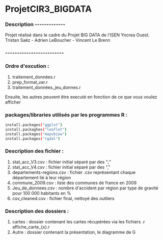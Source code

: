 # ProjetCIR3_BIGDATA

### Description -------------

Projet réalisé dans le cadre du Projet BIG DATA de l'ISEN Yncrea Ouest.
Tristan Saëz - Adrien LeBoucher - Vincent Le Brenn

### -------------------------

### Ordre d'excution :

1. traitement_données.r
2. prep_format_var.r
3. traitement_données_jeu_donnes.r

Ensuite, les autres peuvent être executé en fonction de ce que vous voulez afficher



### packages/libraries utilisés par les programmes R :

```bash
install.packages("ggplot")
install.packaghes("leaflet")
install.packages("mapvbiew")
install.packages("rgdal")
```

### Description des fichier :

1. stat_acc_V3.csv : fichier initial séparé par des ";"
2. stat_acc_V4.csv : fichier initial séparé par des ","
3. departements-regions.csv : fichier .csv représentant chaque département lié à leur région
4. commune_2009.csv : liste des communes de france en 2009
5. Jeu_de_donnees.csv : nombre d'accident par région par type de gravité pour 100 000 habitants en %
6.  csv_cleaned.csv : fichier final, nettoyé des outliers

### Description des dossiers :

1. cartes : dossier contenant les cartes récupérées via les fichiers .r affiche_carte_{x}.r
2. Autre : dossier contenant la présentation, le diagramme de G

